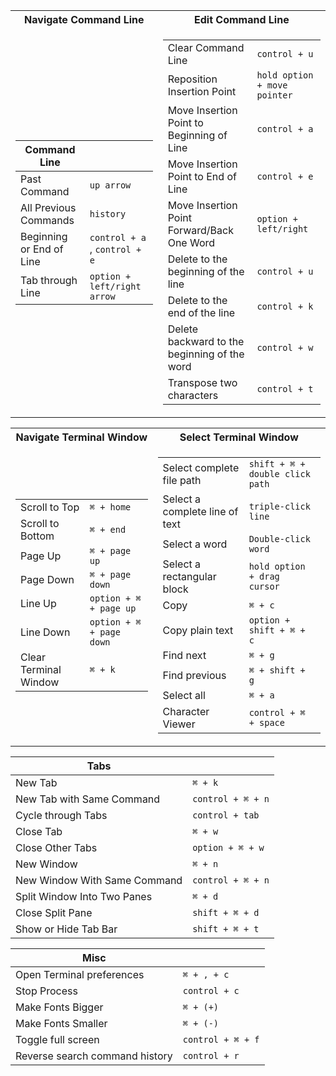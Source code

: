 <table>
<tr><th>Navigate Command Line</th><th>Edit Command Line</th></tr>
<tr><td>

|Command Line||
|--|--|
|Past Command| `up arrow` |
|All Previous Commands|`history`|
|Beginning or End of Line|`control + a` , `control + e`|
|Tab through Line|`option + left/right arrow`|

</td><td>

|||
|--|--|
|Clear Command Line| `control + u` |
|Reposition Insertion Point|`hold option + move pointer`|
|Move Insertion Point to Beginning of Line|`control + a`|
|Move Insertion Point to End of Line|`control + e`|
|Move Insertion Point Forward/Back One Word|`option + left/right`
|Delete to the beginning of the line|`control + u`|
|Delete to the end of the line|`control + k`|
|Delete backward to the beginning of the word|`control + w`|
|Transpose two characters|`control + t`|

</td></tr> </table>

<table>
<tr><th>Navigate Terminal Window</th><th>Select Terminal Window</th></tr>
<tr><td>

|||
|--|--|
|Scroll to Top|`⌘ + home`|
|Scroll to Bottom|`⌘ + end`|
|Page Up|`⌘ + page up`|
|Page Down|`⌘ + page down`|
|Line Up|`option + ⌘ + page up`|
|Line Down|`option + ⌘ + page down`|
|Clear Terminal Window|`⌘ + k`|

</td><td>

|||
|--|--|
|Select complete file path|`shift + ⌘ + double click path`|
|Select a complete line of text|`triple-click line`|
|Select a word|`Double-click word`|
|Select a rectangular block|`hold option + drag cursor`|
|Copy|`⌘ + c`|
|Copy plain text|`option + shift + ⌘ + c`|
|Find next|`⌘ + g`|
|Find previous|`⌘ + shift + g`|
|Select all|`⌘ + a`|
|Character Viewer|`control + ⌘ + space`|

</td></tr> </table>

|Tabs||
|--|--|
|New Tab|`⌘ + k`|
|New Tab with Same Command|`control + ⌘ + n`|
|Cycle through Tabs|`control + tab`|
|Close Tab|`⌘ + w`|
|Close Other Tabs|`option + ⌘ + w`|
|New Window|`⌘ + n`|
|New Window With Same Command|`control + ⌘ + n`|
|Split Window Into Two Panes|`⌘ + d`|
|Close Split Pane|`shift + ⌘ + d`|
|Show or Hide Tab Bar|`shift + ⌘ + t`|


|Misc||
|--|--|
|Open Terminal preferences|`⌘ + , + c`|
|Stop Process| `control + c`|
|Make Fonts Bigger|`⌘ + (+)`|
|Make Fonts Smaller|`⌘ + (-)`|
|Toggle full screen|`control + ⌘ + f`|
|Reverse search command history|`control + r`|
